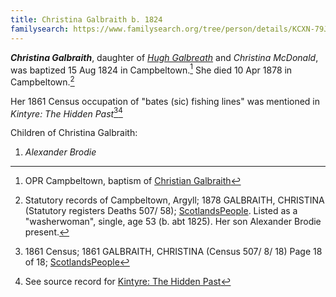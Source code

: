 ```yaml
---
title: Christina Galbraith b. 1824
familysearch: https://www.familysearch.org/tree/person/details/KCXN-79J
---
```

***Christina Galbraith***, daughter of *[Hugh Galbreath](galbreath-hugh-1785-mcdonald.md)* and *Christina McDonald*, was baptized 15 Aug 1824 in Campbeltown.[^birth]
She died 10 Apr 1878 in Campbeltown.[^death]

Her 1861 Census occupation of "bates (sic) fishing lines" was mentioned in _Kintyre: The Hidden Past_[^census1861][^hiddenpast]

Children of Christina Galbraith:

1. *Alexander Brodie*


[^birth]: OPR Campbeltown, baptism of [Christian Galbraith](/sources/opr-campbeltown-births.md#1824-08-15-christian-galbreath)

[^death]: Statutory records of Campbeltown, Argyll; 1878 GALBRAITH, CHRISTINA (Statutory registers Deaths 507/ 58); [ScotlandsPeople](https://www.scotlandspeople.gov.uk/view-image/nrs_stat_deaths/2158386).  Listed as a "washerwoman", single, age 53 (b.  abt 1825). Her son Alexander Brodie present.

[^census1861]: 1861 Census; 1861 GALBRAITH, CHRISTINA (Census 507/ 8/ 18) Page 18 of 18; [ScotlandsPeople](https://www.scotlandspeople.gov.uk/view-image/nrs_census/7275154?image=18)

[^hiddenpast]: See source record for [Kintyre: The Hidden Past](/sources/kintyre-the-hidden-past.md)

